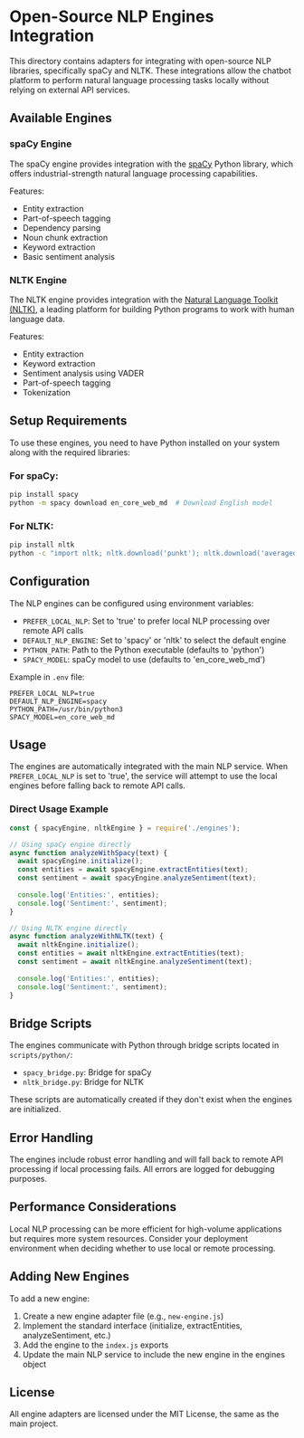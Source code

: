 # Open-Source NLP Engines Integration

This directory contains adapters for integrating with open-source NLP libraries, specifically spaCy and NLTK. These integrations allow the chatbot platform to perform natural language processing tasks locally without relying on external API services.

## Available Engines

### spaCy Engine

The spaCy engine provides integration with the [spaCy](https://spacy.io/) Python library, which offers industrial-strength natural language processing capabilities.

Features:
- Entity extraction
- Part-of-speech tagging
- Dependency parsing
- Noun chunk extraction
- Keyword extraction
- Basic sentiment analysis

### NLTK Engine

The NLTK engine provides integration with the [Natural Language Toolkit (NLTK)](https://www.nltk.org/), a leading platform for building Python programs to work with human language data.

Features:
- Entity extraction
- Keyword extraction
- Sentiment analysis using VADER
- Part-of-speech tagging
- Tokenization

## Setup Requirements

To use these engines, you need to have Python installed on your system along with the required libraries:

### For spaCy:
```bash
pip install spacy
python -m spacy download en_core_web_md  # Download English model
```

### For NLTK:
```bash
pip install nltk
python -c "import nltk; nltk.download('punkt'); nltk.download('averaged_perceptron_tagger'); nltk.download('maxent_ne_chunker'); nltk.download('words'); nltk.download('wordnet'); nltk.download('stopwords'); nltk.download('vader_lexicon')"
```

## Configuration

The NLP engines can be configured using environment variables:

- `PREFER_LOCAL_NLP`: Set to 'true' to prefer local NLP processing over remote API calls
- `DEFAULT_NLP_ENGINE`: Set to 'spacy' or 'nltk' to select the default engine
- `PYTHON_PATH`: Path to the Python executable (defaults to 'python')
- `SPACY_MODEL`: spaCy model to use (defaults to 'en_core_web_md')

Example in `.env` file:
```
PREFER_LOCAL_NLP=true
DEFAULT_NLP_ENGINE=spacy
PYTHON_PATH=/usr/bin/python3
SPACY_MODEL=en_core_web_md
```

## Usage

The engines are automatically integrated with the main NLP service. When `PREFER_LOCAL_NLP` is set to 'true', the service will attempt to use the local engines before falling back to remote API calls.

### Direct Usage Example

```javascript
const { spacyEngine, nltkEngine } = require('./engines');

// Using spaCy engine directly
async function analyzeWithSpacy(text) {
  await spacyEngine.initialize();
  const entities = await spacyEngine.extractEntities(text);
  const sentiment = await spacyEngine.analyzeSentiment(text);
  
  console.log('Entities:', entities);
  console.log('Sentiment:', sentiment);
}

// Using NLTK engine directly
async function analyzeWithNLTK(text) {
  await nltkEngine.initialize();
  const entities = await nltkEngine.extractEntities(text);
  const sentiment = await nltkEngine.analyzeSentiment(text);
  
  console.log('Entities:', entities);
  console.log('Sentiment:', sentiment);
}
```

## Bridge Scripts

The engines communicate with Python through bridge scripts located in `scripts/python/`:

- `spacy_bridge.py`: Bridge for spaCy
- `nltk_bridge.py`: Bridge for NLTK

These scripts are automatically created if they don't exist when the engines are initialized.

## Error Handling

The engines include robust error handling and will fall back to remote API processing if local processing fails. All errors are logged for debugging purposes.

## Performance Considerations

Local NLP processing can be more efficient for high-volume applications but requires more system resources. Consider your deployment environment when deciding whether to use local or remote processing.

## Adding New Engines

To add a new engine:

1. Create a new engine adapter file (e.g., `new-engine.js`)
2. Implement the standard interface (initialize, extractEntities, analyzeSentiment, etc.)
3. Add the engine to the `index.js` exports
4. Update the main NLP service to include the new engine in the engines object

## License

All engine adapters are licensed under the MIT License, the same as the main project.
